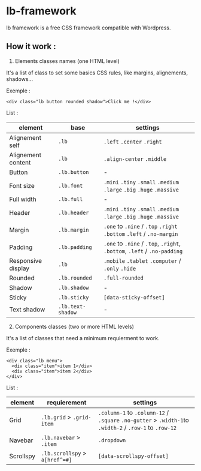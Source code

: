 # lb-framework

lb framework is a free CSS framework compatible with Wordpress. 

## How it work :

1. Elements classes names (one HTML level)



It's a list of class to set some basics CSS rules, like margins, alignements, shadows...

Exemple :

```
<div class="lb button rounded shadow">Click me !</div>
```

List :

| element | base | settings |
|---------|------|----------|
| Alignement self | ```.lb```| ```.left``` ```.center``` ```.right``` |
| Alignement content | ```.lb```| ```.align-center``` ```.middle``` |
| Button | ```.lb.button``` | - |
| Font size | ```.lb.font```| ```.mini``` ```.tiny``` ```.small``` ```.medium``` ```.large``` ```.big``` ```.huge``` ```.massive``` |
| Full width | ```.lb.full``` | - |
| Header | ```.lb.header```| ```.mini``` ```.tiny``` ```.small``` ```.medium``` ```.large``` ```.big``` ```.huge``` ```.massive``` |
| Margin | ```.lb.margin```| ```.one``` to ```.nine``` / ```.top``` ```.right``` ```.bottom``` ```.left``` / ```.no-margin``` |
| Padding | ```.lb.padding```| ```.one``` to ```.nine``` / ```.top```, ```.right```, ```.bottom```, ```.left``` / ```.no-padding```|
| Responsive display | ```.lb``` | ```.mobile``` ```.tablet``` ```.computer``` / ```.only``` ```.hide``` |
| Rounded | ```.lb.rounded```| ```.full-rounded```|
| Shadow | ```.lb.shadow```| - |
| Sticky | ```.lb.sticky``` | ```[data-sticky-offset]``` |
| Text shadow | ```.lb.text-shadow```| - |


2. Components classes (two or more HTML levels)

It's a list of classes that need a minimum requierment to work.

Exemple :

```
<div class="lb menu">
  <div class="item">item 1</div>
  <div class="item">item 2</div>
</div>
```

List :

| element | requierement | settings |
|---------|--------------|----------|
| Grid | ```.lb.grid``` > ```.grid-item``` | ```.column-1``` to ```.column-12``` / ```.square``` ```.no-gutter``` > ```.width-1```to ```.width-2``` / ```.row-1``` to ```.row-12``` |
| Navebar | ```.lb.navebar``` > ```.item```| ```.dropdown``` |
| Scrollspy | ```.lb.scrollspy``` > ```a[href^=#]``` | ```[data-scrollspy-offset]``` |
